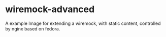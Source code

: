 # wiremock-advanced
A example Image for extending a wiremock, with static content, controlled by nginx based on fedora.
